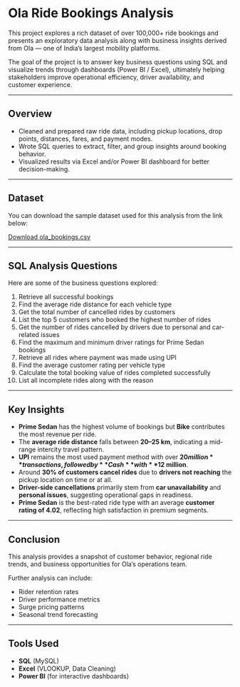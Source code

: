 #  Ola Ride Bookings Analysis

This project explores a rich dataset of over 100,000+ ride bookings and presents an exploratory data analysis along with business insights derived from Ola — one of India’s largest mobility platforms.

The goal of the project is to answer key business questions using SQL and visualize trends through dashboards (Power BI / Excel), ultimately helping stakeholders improve operational efficiency, driver availability, and customer experience.

---

##  Overview

- Cleaned and prepared raw ride data, including pickup locations, drop points, distances, fares, and payment modes.
- Wrote SQL queries to extract, filter, and group insights around booking behavior.
- Visualized results via Excel and/or Power BI dashboard for better decision-making.

---

##  Dataset

You can download the sample dataset used for this analysis from the link below:

 [Download ola_bookings.csv](https://github.com/YOUR_USERNAME/Ola-Dashboard/raw/main/data/ola_bookings_sample.csv) 

---

##  SQL Analysis Questions

Here are some of the business questions explored:

1. Retrieve all successful bookings
2. Find the average ride distance for each vehicle type
3. Get the total number of cancelled rides by customers
4. List the top 5 customers who booked the highest number of rides
5. Get the number of rides cancelled by drivers due to personal and car-related issues
6. Find the maximum and minimum driver ratings for Prime Sedan bookings
7. Retrieve all rides where payment was made using UPI
8. Find the average customer rating per vehicle type
9. Calculate the total booking value of rides completed successfully
10. List all incomplete rides along with the reason

---

##  Key Insights

- **Prime Sedan** has the highest volume of bookings but **Bike** contributes the most revenue per ride.
- The **average ride distance** falls between **20–25 km**, indicating a mid-range intercity travel pattern.
- **UPI** remains the most used payment method with over **$20 million** transactions, followed by **Cash** with **$12 million**.
- Around **30% of customers cancel rides** due to **drivers not reaching** the pickup location on time or at all.
- **Driver-side cancellations** primarily stem from **car unavailability** and **personal issues**, suggesting operational gaps in readiness.
- **Prime Sedan** is the best-rated ride type with an average **customer rating of 4.02**, reflecting high satisfaction in premium segments.


---

##  Conclusion

This analysis provides a snapshot of customer behavior, regional ride trends, and business opportunities for Ola’s operations team. 

Further analysis can include:
- Rider retention rates
- Driver performance metrics
- Surge pricing patterns
- Seasonal trend forecasting

---

##  Tools Used

- **SQL** (MySQL)
- **Excel** (VLOOKUP, Data Cleaning)
- **Power BI** (for interactive dashboards)

